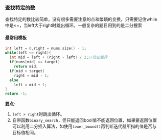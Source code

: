 ### 查找特定的数

查找特定的数比较简单，没有很多需要注意的点和繁琐的变换，只需要记住while中是<=，当left大于right时跳出循环。一般复杂的题目用到的是二分搜索

#### 最常用模板

```cpp
int left = 0,right = nums.size() - 1;
while(left <= right){
  int mid = left + (right - left) / 2;//防止越界
  if(nums[mid] == target)
    return mid;
  if(mid > target)
    right = mid - 1;
  else
    left = mid + 1;
}
return -1;
```

**要点**:

1. `left > right`时跳出循环。
2. 自带函数`binary_search`，但只能返回bool值不能返回位置，如果要返回位置可以利用二分插入算法，如使用`lower_bound()`再判断迭代器所指的值是否与目标值相同。